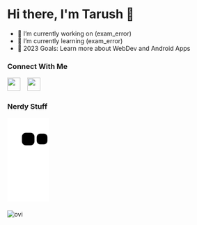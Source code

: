 # Hi there, I'm Tarush 👋

- 🔭 I’m currently working on (exam_error)
- 🌱 I’m currently learning (exam_error)
- 🥅 2023 Goals: Learn more about WebDev and Android Apps


<!--Links-->
### Connect With Me
[<img height="30" width="30" media="(prefers-color-scheme: light)" src="https://cdn.simpleicons.org/linkedin"/>](https://www.linkedin.com/in/tarush-agarwal-7b0a68249/)
&nbsp;&nbsp;
[<img height="30" width="30" media="(prefers-color-scheme: light)" src="https://cdn.simpleicons.org/Instagram"/>](https://www.instagram.com/tar10000/)
&nbsp;&nbsp;

### Nerdy Stuff
![Snake animation](https://github.com/tarush10000/tarush10000/blob/output/github-contribution-snake.svg)
&nbsp;  
\
<img src="https://github-readme-stats.vercel.app/api/top-langs?username=tarush10000&show_icons=true&locale=en&layout=compact&theme=chartreuse-dark" alt="ovi" />
